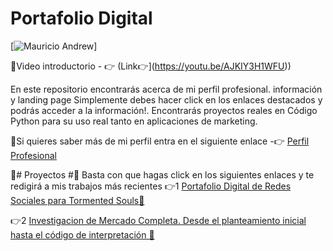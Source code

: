 # Portafolio Digital

[![Mauricio Andrew](images/Investigacion.png)]

📌Video introductorio - 👉 (Link👉](https://youtu.be/AJKIY3H1WFU))

En este repositorio encontrarás acerca de mi perfil profesional. información y landing page
Simplemente debes hacer click en los enlaces destacados y podrás acceder a la información!.
Encontrarás proyectos reales en Código Python para su uso real tanto en aplicaciones de marketing.

📌Si quieres saber más de mi perfil entra en el siguiente enlace -👉 [Perfil Profesional](https://mauricioandrew.github.io/Portafolio-Digital/)

📌# Proyectos #📌
Basta con que hagas click en los siguientes enlaces y te redigirá a mis trabajos más recientes
👉1 [Portafolio Digital de Redes Sociales para Tormented Souls🔗](https://linktr.ee/TormentedSouls)

👉2 [Investigacion de Mercado Completa. Desde el planteamiento inicial hasta el código de interpretación 🔗](https://youtu.be/-Mi5jS1bxq0)


